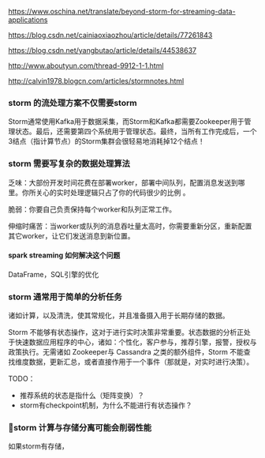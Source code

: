 https://www.oschina.net/translate/beyond-storm-for-streaming-data-applications

https://blog.csdn.net/cainiaoxiaozhou/article/details/77261843

https://blog.csdn.net/yangbutao/article/details/44538637

http://www.aboutyun.com/thread-9912-1-1.html

http://calvin1978.blogcn.com/articles/stormnotes.html

### storm 的流处理方案不仅需要storm

Storm通常使用Kafka用于数据采集，而Storm和Kafka都需要Zookeeper用于管理状态。最后，还需要第四个系统用于管理状态。最终，当所有工作完成后，一个3结点（指计算节点）的Storm集群会很轻易地消耗掉12个结点！



### storm 需要写复杂的数据处理算法

乏味：大部份开发时间花费在部署worker，部署中间队列，配置消息发送到哪里。你所关心的实时处理逻辑只占了你的代码很少的比例 。

脆弱：你要自己负责保持每个worker和队列正常工作。

伸缩时痛苦：当worker或队列的消息吞吐量太高时，你需要重新分区，重新配置其它worker，让它们发送消息到新位置。

#### spark streaming 如何解决这个问题

DataFrame，SQL引擎的优化

### storm 通常用于简单的分析任务

诸如计算，以及清洗，使其常规化，并且准备摄入用于长期存储的数据。

Storm 不能够有状态操作，这对于进行实时决策非常重要。状态数据的分析正处于快速数据应用程序的中心，诸如：个性化，客户参与，推荐引擎，报警，授权与政策执行。无需诸如 Zookeeper与 Cassandra 之类的额外组件，Storm 不能查找维度数据，更新汇总，或者直接作用于一个事件（那就是，对实时进行决策）。

TODO：
- 推荐系统的状态是指什么（矩阵变换）？
- storm有checkpoint机制，为什么不能进行有状态操作？


### storm 计算与存储分离可能会削弱性能

如果storm有存储，















